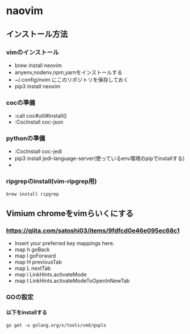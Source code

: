# naovim

## インストール方法
### vimのインストール
- brew install neovim
- anyenv,nodenv,npm,yarnをインストールする
- ~/.config/nvim にこのリポジトリを保存しておく
- pip3 install neovim

### cocの準備
- :call coc#util#install()
- :CocInstall coc-json

### pythonの準備
- :CocInstall coc-jedi
- pip3 install jedi-language-server(使っているenv環境のpipでinstallする)
- 
### ripgrepのinstall(vim-ripgrep用)
```
brew install ripgrep
```



## Vimium chromeをvimらいくにする
### https://qiita.com/satoshi03/items/9fdfcd0e46e095ec68c1
- Insert your preferred key mappings here.
- map h goBack
- map l goForward
- map H previousTab
- map L nextTab
- map i LinkHints.activateMode
- map I LinkHints.activateModeToOpenInNewTab




### GOの設定

#### 以下をinstallする
```
go get -u golang.org/x/tools/cmd/gopls
```
